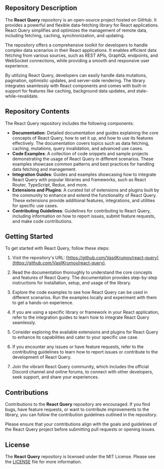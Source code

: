 ## Repository Description

The **React Query** repository is an open-source project hosted on GitHub. It provides a powerful and flexible data-fetching library for React applications. React Query simplifies and optimizes the management of remote data, including fetching, caching, synchronization, and updating.

The repository offers a comprehensive toolkit for developers to handle complex data scenarios in their React applications. It enables efficient data fetching from various sources, such as REST APIs, GraphQL endpoints, and WebSocket connections, while providing a smooth and responsive user experience.

By utilizing React Query, developers can easily handle data mutations, pagination, optimistic updates, and server-side rendering. The library integrates seamlessly with React components and comes with built-in support for features like caching, background data updates, and stale-while-revalidate.

## Repository Contents

The React Query repository includes the following components:

- **Documentation**: Detailed documentation and guides explaining the core concepts of React Query, how to set it up, and how to use its features effectively. The documentation covers topics such as data fetching, caching, mutations, query invalidation, and advanced use cases.
- **Code Examples**: A collection of code snippets and sample projects demonstrating the usage of React Query in different scenarios. These examples showcase common patterns and best practices for handling data fetching and management.
- **Integration Guides**: Guides and examples showcasing how to integrate React Query with popular libraries and frameworks, such as React Router, TypeScript, Redux, and more.
- **Extensions and Plugins**: A curated list of extensions and plugins built by the community to enhance and extend the functionality of React Query. These extensions provide additional features, integrations, and utilities for specific use cases.
- **Contributing Guidelines**: Guidelines for contributing to React Query, including information on how to report issues, submit feature requests, and make code contributions.

## Getting Started

To get started with React Query, follow these steps:

1. Visit the repository's URL: [https://github.com/VasilKrumov/react-query](https://github.com/VasilKrumov/react-query).

2. Read the documentation thoroughly to understand the core concepts and features of React Query. The documentation provides step-by-step instructions for installation, setup, and usage of the library.

3. Explore the code examples to see how React Query can be used in different scenarios. Run the examples locally and experiment with them to get a hands-on experience.

4. If you are using a specific library or framework in your React application, refer to the integration guides to learn how to integrate React Query seamlessly.

5. Consider exploring the available extensions and plugins for React Query to enhance its capabilities and cater to your specific use case.

6. If you encounter any issues or have feature requests, refer to the contributing guidelines to learn how to report issues or contribute to the development of React Query.

7. Join the vibrant React Query community, which includes the official Discord channel and online forums, to connect with other developers, seek support, and share your experiences.

## Contributions

Contributions to the **React Query** repository are encouraged. If you find bugs, have feature requests, or want to contribute improvements to the library, you can follow the contribution guidelines outlined in the repository.

Please ensure that your contributions align with the goals and guidelines of the React Query project before submitting pull requests or opening issues.

## License

The **React Query** repository is licensed under the MIT License. Please see the [LICENSE](https://github.com/VasilKrumov/react-query/blob/main/LICENSE) file for more information.
